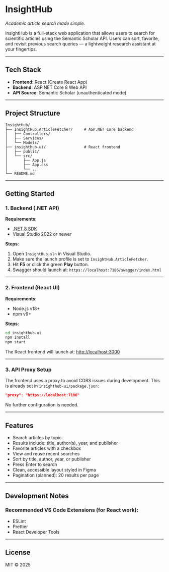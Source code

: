 # InsightHub  
_Academic article search made simple._

InsightHub is a full-stack web application that allows users to search for scientific articles using the Semantic Scholar API. Users can sort, favorite, and revisit previous search queries — a lightweight research assistant at your fingertips.

---

##  Tech Stack

- **Frontend**: React (Create React App)
- **Backend**: ASP.NET Core 8 Web API
- **API Source**: Semantic Scholar (unauthenticated mode)

---

##  Project Structure

```
InsightHub/
├── InsightHub.ArticleFetcher/     # ASP.NET Core backend
│   ├── Controllers/
│   ├── Services/
│   └── Models/
├── insighthub-ui/                 # React frontend
│   ├── public/
│   └── src/
│       ├── App.js
│       ├── App.css
│       └── ...
└── README.md
```

---

##  Getting Started

### 1. Backend (.NET API)

**Requirements**:
- [.NET 8 SDK](https://dotnet.microsoft.com/en-us/download/dotnet/8.0)
- Visual Studio 2022 or newer

**Steps**:
1. Open `InsightHub.sln` in Visual Studio.
2. Make sure the launch profile is set to `InsightHub.ArticleFetcher`.
3. Hit **F5** or click the green **Play** button.
4. Swagger should launch at: `https://localhost:7186/swagger/index.html`

---

### 2. Frontend (React UI)

**Requirements**:
- Node.js v18+
- npm v9+

**Steps**:
```bash
cd insighthub-ui
npm install
npm start
```

The React frontend will launch at: [http://localhost:3000](http://localhost:3000)

---

### 3. API Proxy Setup

The frontend uses a proxy to avoid CORS issues during development. This is already set in `insighthub-ui/package.json`:

```json
"proxy": "https://localhost:7186"
```

No further configuration is needed.

---

##  Features

- Search articles by topic
- Results include: title, author(s), year, and publisher
- Favorite articles with a checkbox
- View and reuse recent searches
- Sort by title, author, year, or publisher
- Press Enter to search
- Clean, accessible layout styled in Figma
- Pagination (planned): 20 results per page

---

## Development Notes

### Recommended VS Code Extensions (for React work):
- ESLint
- Prettier
- React Developer Tools

---

## License

MIT © 2025
```
